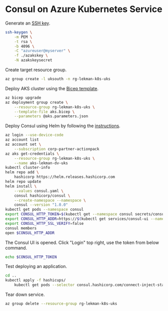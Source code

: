 # Consul on Azure Kubernetes Service

Generate an [SSH key](./azakskey.pub).

```bash
ssh-keygen \
    -m PEM \
    -t rsa \
    -b 4096 \
    -C "azureuser@myserver" \
    -f ./azakskey \
    -N azakskeysecret
```

Create target resource group.

```bash
az group create -l uksouth -n rg-lekman-k8s-uks
```

Deploy AKS cluster using the [Bicep template](./aks.bicep).

```bash
az bicep upgrade
az deployment group create \
    --resource-group rg-lekman-k8s-uks \
    --template-file aks.bicep \
    --parameters @aks.parameters.json
```

Deploy Consul using Helm by following the [instructions](https://developer.hashicorp.com/consul/tutorials/kubernetes/kubernetes-aks-azure).

```bash
az login --use-device-code
az account list
az account set \
    --subscription corp-partner-actionpack
az aks get-credentials \
    --resource-group rg-lekman-k8s-uks \
    --name aks-lekman-dv-uks
kubectl cluster-info
helm repo add \
    hashicorp https://helm.releases.hashicorp.com
helm repo update
helm install \
    --values consul.yaml \
    consul hashicorp/consul \
    --create-namespace --namespace \
    consul --version "1.0.0"
kubectl get pods --namespace consul
export CONSUL_HTTP_TOKEN=$(kubectl get --namespace consul secrets/consul-bootstrap-acl-token --template={{.data.token}} | base64 -d)
export CONSUL_HTTP_ADDR=https://$(kubectl get services/consul-ui --namespace consul -o jsonpath='{.status.loadBalancer.ingress[0].ip}')
export CONSUL_HTTP_SSL_VERIFY=false
consul members
open $CONSUL_HTTP_ADDR
```

The Consul UI is opened. Click "Login" top right, use the token from below command.

```bash
echo $CONSUL_HTTP_TOKEN
```

Test deploying an application.

```bash
cd ..
kubectl apply -f hashicups/
    kubectl get pods --selector consul.hashicorp.com/connect-inject-status=injected
```

Tear down service.

```bash
az group delete --resource-group rg-lekman-k8s-uks
```